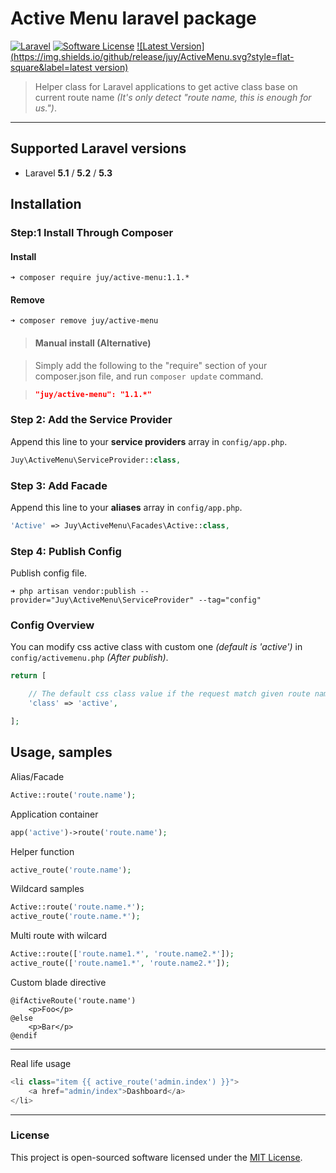 # Active Menu laravel package

[![Laravel](https://img.shields.io/badge/Laravel-5.3.*-orange.svg?style=flat-square)](http://laravel.com) [![Software License](https://img.shields.io/badge/license-MIT-blue.svg?style=flat-square)](LICENSE.txt) [![Latest Version](https://img.shields.io/github/release/juy/ActiveMenu.svg?style=flat-square&label=latest version)](https://github.com/juy/ActiveMenu/tags)

> Helper class for Laravel applications to get active class base on current route name *(It's only detect "route name, this is enough for us.")*.

----------

## Supported Laravel versions

- Laravel **5.1** / **5.2** / **5.3**

## Installation

### Step:1 Install Through Composer

#### Install

```
➜ composer require juy/active-menu:1.1.*
```

#### Remove

```
➜ composer remove juy/active-menu
```

> #### Manual install (Alternative)

> Simply add the following to the "require" section of your composer.json file, and run `composer update` command.

> ```json
>"juy/active-menu": "1.1.*"
>```

### Step 2: Add the Service Provider

Append this line to your **service providers** array in `config/app.php`.

```php
Juy\ActiveMenu\ServiceProvider::class,
```

### Step 3: Add Facade

Append this line to your **aliases** array in `config/app.php`.

```php
'Active' => Juy\ActiveMenu\Facades\Active::class,
```

### Step 4: Publish Config

Publish config file.

```
➜ php artisan vendor:publish --provider="Juy\ActiveMenu\ServiceProvider" --tag="config"
```

### Config Overview

You can modify css active class with custom one *(default is 'active')* in `config/activemenu.php` *(After publish)*.


```php
return [

    // The default css class value if the request match given route name
    'class' => 'active',

];
```


## Usage, samples

Alias/Facade

```php
Active::route('route.name');
```

Application container

```php
app('active')->route('route.name');
```

Helper function

```php
active_route('route.name');
```

Wildcard samples

```php
Active::route('route.name.*');
active_route('route.name.*');
```

Multi route with wilcard

```php
Active::route(['route.name1.*', 'route.name2.*']);
active_route(['route.name1.*', 'route.name2.*']);

```

Custom blade directive

```
@ifActiveRoute('route.name')
    <p>Foo</p>
@else
    <p>Bar</p>
@endif
```

----------

Real life usage

```php
<li class="item {{ active_route('admin.index') }}">
    <a href="admin/index">Dashboard</a>
</li>
```

----------

### License

This project is open-sourced software licensed under the [MIT License](LICENSE.txt).
